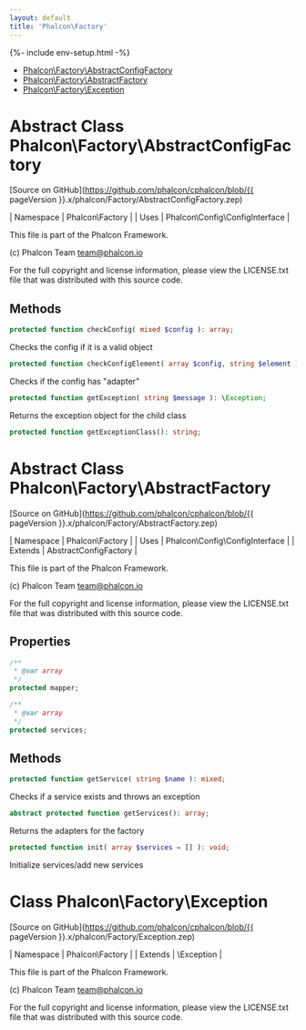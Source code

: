 ```yaml
---
layout: default
title: 'Phalcon\Factory'
---
```


{%- include env-setup.html -%}

* [Phalcon\Factory\AbstractConfigFactory](#factory-abstractconfigfactory)
* [Phalcon\Factory\AbstractFactory](#factory-abstractfactory)
* [Phalcon\Factory\Exception](#factory-exception)

<h1 id="factory-abstractconfigfactory">Abstract Class Phalcon\Factory\AbstractConfigFactory</h1>

[Source on GitHub](https://github.com/phalcon/cphalcon/blob/{{ pageVersion }}.x/phalcon/Factory/AbstractConfigFactory.zep)

| Namespace  | Phalcon\Factory | | Uses       | Phalcon\Config\ConfigInterface |

This file is part of the Phalcon Framework.

(c) Phalcon Team <team@phalcon.io>

For the full copyright and license information, please view the LICENSE.txt file that was distributed with this source code.


## Methods

```php
protected function checkConfig( mixed $config ): array;
```
Checks the config if it is a valid object


```php
protected function checkConfigElement( array $config, string $element ): array;
```
Checks if the config has "adapter"


```php
protected function getException( string $message ): \Exception;
```
Returns the exception object for the child class


```php
protected function getExceptionClass(): string;
```





<h1 id="factory-abstractfactory">Abstract Class Phalcon\Factory\AbstractFactory</h1>

[Source on GitHub](https://github.com/phalcon/cphalcon/blob/{{ pageVersion }}.x/phalcon/Factory/AbstractFactory.zep)

| Namespace  | Phalcon\Factory | | Uses       | Phalcon\Config\ConfigInterface | | Extends    | AbstractConfigFactory |

This file is part of the Phalcon Framework.

(c) Phalcon Team <team@phalcon.io>

For the full copyright and license information, please view the LICENSE.txt file that was distributed with this source code.


## Properties
```php
/**
 * @var array
 */
protected mapper;

/**
 * @var array
 */
protected services;

```

## Methods

```php
protected function getService( string $name ): mixed;
```
Checks if a service exists and throws an exception


```php
abstract protected function getServices(): array;
```
Returns the adapters for the factory


```php
protected function init( array $services = [] ): void;
```
Initialize services/add new services




<h1 id="factory-exception">Class Phalcon\Factory\Exception</h1>

[Source on GitHub](https://github.com/phalcon/cphalcon/blob/{{ pageVersion }}.x/phalcon/Factory/Exception.zep)

| Namespace  | Phalcon\Factory | | Extends    | \Exception |

This file is part of the Phalcon Framework.

(c) Phalcon Team <team@phalcon.io>

For the full copyright and license information, please view the LICENSE.txt file that was distributed with this source code.

